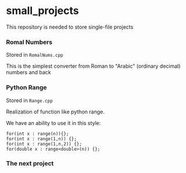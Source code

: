 # small_projects
This repository is needed to store single-file projects

### Romal Numbers 

Stored in `RomalNums.cpp`

This is the simplest converter from Roman to "Arabic" (ordinary decimal) numbers and back

### Python Range

Stored in `Range.cpp`

Realization of function like python range. 

We have an ability to use it in this style:

```
for(int x : range(n)){};
for(int x : range(1,n)) {};
for(int x : range(1,n,2)) {};
for(double x : range<double>(n)) {};
```
### The next project
